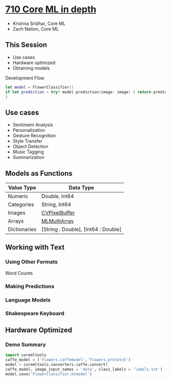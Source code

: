 
# [710 Core ML in depth](https://developer.apple.com/videos/play/wwdc2017/710/)

* Krishna Sridhar, Core ML
* Zach Nation, Core ML

## This Session

* Use cases
* Hardware optimized
* Obtaining models


Development Flow

```swift
let model = FlowerClassifier()
if let prediction = try? model.prediction(image: image) { return prediction.flowerType
}
```

## Use cases

* Sentiment Analysis
* Personalization
* Gesture Recognition
* Style Transfer
* Object Detection
* Music Tagging
* Summarization

## Models as Functions

Value Type | Data Type
--|--
Numeric | Double, Int64
Categories | String, Int64
Images | [CVPixelBuffer](https://developer.apple.com/documentation/corevideo/cvpixelbuffer-q2e)
Arrays |  [MLMultiArray](https://developer.apple.com/documentation/coreml/mlmultiarray)
Dictionaries | [String : Double], [Int64 : Double]


## Working with Text

### Using Other Formats

Word Counts

### Making Predictions


### Language Models


### Shakespeare Keyboard

## Hardware Optimized


### Demo Summary

```python
import coremltools
caffe_model = ('flowers.caffemodel','flowers.prototxt')
model = coremltools.converters.caffe.convert(
caffe_model, image_input_names = 'data', class_labels = 'labels.txt')
model.save('FlowerClassifier.mlmodel')
```
